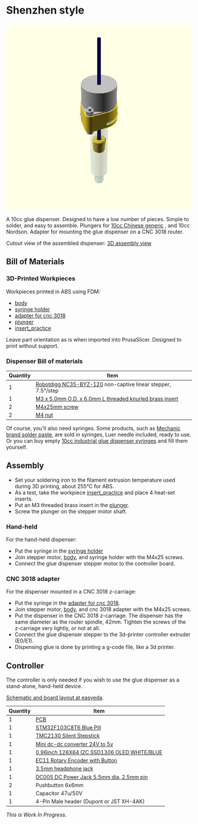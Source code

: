 # Shenzhen style

![](doc/assembly-drawing.png) 

A 10cc glue dispenser. Designed to have a low number of pieces. Simple to solder, and easy to assemble. Plungers for [10cc Chinese generic](https://www.google.com/search?q=10cc+Glue+Adhesive+Dispenser+Industrial+Syringe+Tube+Set+for+Industrial+Dispensing) , and 10cc Nordson. Adapter for mounting the glue dispenser on a CNC 3018 router.

Cutout view of the assembled dispenser: [3D assembly view](stl/assembly.stl)

## Bill of Materials
### 3D-Printed Workpieces
Workpieces printed in ABS using FDM:

- [body](stl/body.stl)
- [syringe holder](stl/syringe_holder.stl)
- [adapter for cnc 3018](stl/cnc3018_adapter.stl)
- [plunger](stl/plunger.stl)
- [insert_practice](stl/insert_practice.stl)

Leave part orientation as is when imported into PrusaSlicer. Designed to print without support.

### Dispenser Bill of materials

Quantity|Item
--------|----
1|[Robotdigg NC35-BYZ-120](https://www.robotdigg.com/product/1147/12V-35-captive-or-non-captive-linear-pm-stepper-motor) non-captive linear stepper, 7.5°/step
1|[M3 x 5.0mm O.D. x 6.0mm L threaded knurled brass insert](https://www.aliexpress.com/item/4000232858343.html)
2|[M4x25mm screw](https://www.aliexpress.com/item/4000197066058.html)
2|[M4 nut](https://www.aliexpress.com/item/32959149109.html)

Of course, you'll also need syringes. Some products, such as [Mechanic brand solder paste](https://www.google.com/search?q=Mechanic+XG-Z40+10cc+Syringe+Solder+Paste+Flux+Paste+Sn63%2FPb37), are sold in syringes, Luer needle included, ready to use. Or you can buy empty [10cc industrial glue dispenser syringes](https://www.aliexpress.com/item/33025919381.html) and fill them yourself.

## Assembly
- Set your soldering iron to the filament extrusion temperature used during 3D printing, about 255°C for ABS.
- As a test, take the workpiece [insert_practice](stl/insert_practice.stl) and place 4 heat-set inserts. 
- Put an M3 threaded brass insert in the [plunger](stl/plunger.stl).
- Screw the plunger on the stepper motor shaft.
### Hand-held
For the hand-held dispenser:
- Put the syringe in the [syringe holder](stl/syringe_holder.stl)
- Join stepper motor, [body](stl/body.stl), and syringe holder with the M4x25 screws.
- Connect the glue dispenser stepper motor to the controller board.

### CNC 3018 adapter
For the dispenser mounted in a CNC 3018 z-carriage:
- Put the syringe in the [adapter for cnc 3018](stl/cnc3018_adapter.stl).
- Join stepper motor, [body](stl/body.stl), and cnc 3018 adapter with the M4x25 screws.
- Put the dispenser in the CNC 3018 z-carriage. The dispenser has the same diameter as the router spindle, 42mm. Tighten the screws of the z-carriage very lightly, or not at all.
- Connect the glue dispenser stepper to the 3d-printer controller extruder (E0/E1).
- Dispensing glue is done by printing a g-code file, like a 3d printer.

## Controller
The controller is only needed if you wish to use the glue dispenser as a stand-alone, hand-held device. 

[Schematic and board layout at easyeda](http://easyeda.com/koendv/stepper-controller).

Quantity|Item
--------|----
1|[PCB](https://jlcpcb.com/)
1|[STM32F103C8T6 Blue Pill](http://www.aliexpress.com/item/32981849126.html)
1|[TMC2130 Silent Stepstick](https://www.aliexpress.com/item/32970150483.html)
1|[Mini dc-dc converter 24V to 5v](https://www.aliexpress.com/item/32796268715.html)
1|[0.96inch 128X64 I2C SSD1306 OLED WHITE/BLUE](https://www.aliexpress.com/item/32830523451.html)
1|[EC11 Rotary Encoder with Button](https://www.aliexpress.com/item/32915420023.html)
1|[3.5mm headphone jack](https://www.aliexpress.com/item/4000309078079.html)
1|[DC005 DC Power Jack 5.5mm dia, 2.5mm pin](https://www.aliexpress.com/item/4000034340966.html)
2|Pushbutton 6x6mm
1|Capacitor 47u/50V
1|4-Pin Male header (Dupont or JST XH-4AK)

*This is Work In Progress.*
